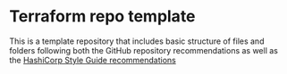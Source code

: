 # Terraform repo template
This is a template repository that includes basic structure of files and folders following both the GitHub repository recommendations as well as the [HashiCorp Style Guide recommendations](https://developer.hashicorp.com/terraform/language/style)

